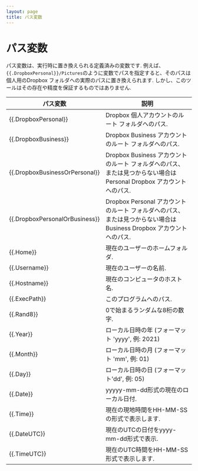 ```yaml
---
layout: page
title: パス変数
---
```


# パス変数

パス変数は、実行時に置き換えられる定義済みの変数です. 例えば、`{{.DropboxPersonal}}/Pictures`のように変数でパスを指定すると、そのパスは個人用のDropbox フォルダへの実際のパスに置き換えられます. しかし、このツールはその存在や精度を保証するものではありません.

| パス変数                       | 説明                                                                                                                |
|--------------------------------|---------------------------------------------------------------------------------------------------------------------|
| {{.DropboxPersonal}}           | Dropbox 個人アカウントのルート フォルダへのパス.                                                                    |
| {{.DropboxBusiness}}           | Dropbox Business アカウントのルート フォルダへのパス.                                                               |
| {{.DropboxBusinessOrPersonal}} | Dropbox Business アカウントのルート フォルダへのパス、または見つからない場合は Personal Dropbox アカウントへのパス. |
| {{.DropboxPersonalOrBusiness}} | Dropbox Personal アカウントのルート フォルダへのパス、または見つからない場合は Business Dropbox アカウントへのパス. |
| {{.Home}}                      | 現在のユーザーのホームフォルダ.                                                                                     |
| {{.Username}}                  | 現在のユーザーの名前.                                                                                               |
| {{.Hostname}}                  | 現在のコンピュータのホスト名.                                                                                       |
| {{.ExecPath}}                  | このプログラムへのパス.                                                                                             |
| {{.Rand8}}                     | 0で始まるランダムな8桁の数字.                                                                                       |
| {{.Year}}                      | ローカル日時の年 (フォーマット 'yyyy', 例: 2021)                                                                    |
| {{.Month}}                     | ローカル日時の月 (フォーマット 'mm', 例: 01)                                                                        |
| {{.Day}}                       | ローカル日時の日 (フォーマット'dd', 例: 05)                                                                         |
| {{.Date}}                      | yyyyy-mm-dd形式の現在のローカル日付.                                                                                |
| {{.Time}}                      | 現在の現地時間をHH-MM-SSの形式で表示します.                                                                         |
| {{.DateUTC}}                   | 現在のUTCの日付をyyyy-mm-dd形式で表示.                                                                              |
| {{.TimeUTC}}                   | 現在のUTC時間をHH-MM-SS形式で表示します.                                                                            |


